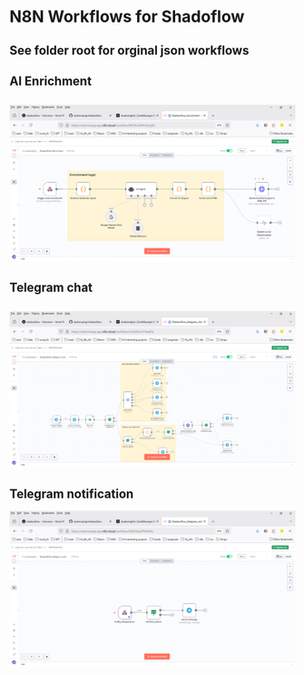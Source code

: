 # N8N Workflows for Shadoflow

## See folder root for orginal json workflows

## AI Enrichment
![AI enrichment](./llm_enrichment.png)
---
## Telegram chat
![Telegram chat](./telegram_chat.png)
---
## Telegram notification
![Telegram notification](./telegram_notifications.png)